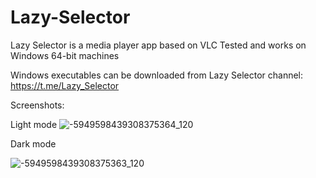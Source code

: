 # Lazy-Selector
Lazy Selector is a media player app based on VLC
Tested and works on Windows 64-bit machines

Windows executables can be downloaded from Lazy Selector channel:
  https://t.me/Lazy_Selector
  
Screenshots:

Light mode
![-5949598439308375364_120](https://user-images.githubusercontent.com/41272301/174563327-2e9dfca4-9ab8-4ed4-a67f-851497140118.jpg)

Dark mode

![-5949598439308375363_120](https://user-images.githubusercontent.com/41272301/174563446-fa162df5-04b5-47a7-9b96-fbe1f9c5221f.jpg)
